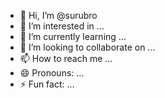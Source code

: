 - 👋 Hi, I’m @surubro
- 👀 I’m interested in ...
- 🌱 I’m currently learning ...
- 💞️ I’m looking to collaborate on ...
- 📫 How to reach me ...
- 😄 Pronouns: ...
- ⚡ Fun fact: ...

<!---
surubro/surubro is a ✨ special ✨ repository because its `README.md` (this file) appears on your GitHub profile.
You can click the Preview link to take a look at your changes.
--->
